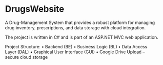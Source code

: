 # DrugsWebsite

A Drug-Management System that provides a robust platform for managing drug inventory, prescriptions, 
and data storage with cloud integration.

The project is written in C# and is part of an ASP.NET MVC web application.

Project Structure:
	•	Backend (BE) 
	•	Business Logic (BL) 
	•	Data Access Layer (DAL) 
	•	Graphical User Interface (GUI) 
	•	Google Drive Upload – secure cloud storage
